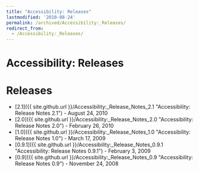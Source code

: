 ```yaml
---
title: "Accessibility: Releases"
lastmodified: '2010-08-24'
permalink: /archived/Accessibility:_Releases/
redirect_from:
  - /Accessibility:_Releases/
---
```


Accessibility: Releases
=======================

Releases
========

-   [2.1]({{ site.github.url }}/Accessibility:_Release_Notes_2.1 "Accessibility: Release Notes 2.1") - August 24, 2010
-   [2.0]({{ site.github.url }}/Accessibility:_Release_Notes_2.0 "Accessibility: Release Notes 2.0") - February 26, 2010
-   [1.0]({{ site.github.url }}/Accessibility:_Release_Notes_1.0 "Accessibility: Release Notes 1.0") - March 17, 2009
-   [0.9.1]({{ site.github.url }}/Accessibility:_Release_Notes_0.9.1 "Accessibility: Release Notes 0.9.1") - February 3, 2009
-   [0.9]({{ site.github.url }}/Accessibility:_Release_Notes_0.9 "Accessibility: Release Notes 0.9") - November 24, 2008


